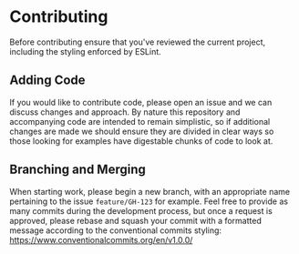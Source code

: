 # Contributing

Before contributing ensure that you've reviewed the current project, including the styling enforced by ESLint.

## Adding Code

If you would like to contribute code, please open an issue and we can discuss changes and approach. By nature this repository and accompanying code are intended to remain simplistic, so if additional changes are made we should ensure they are divided in clear ways so those looking for examples have digestable chunks of code to look at.

## Branching and Merging

When starting work, please begin a new branch, with an appropriate name pertaining to the issue `feature/GH-123` for example. Feel free to provide as many commits during the development process, but once a request is approved, please rebase and squash your commit with a formatted message according to the conventional commits styling: https://www.conventionalcommits.org/en/v1.0.0/
